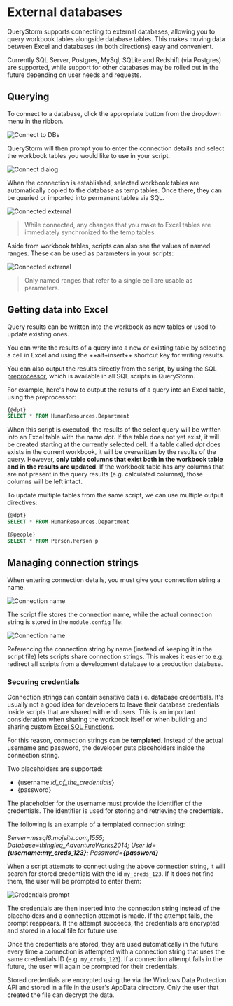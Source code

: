 # External databases

QueryStorm supports connecting to external databases, allowing you to query workbook tables alongside database tables. This makes moving data between Excel and databases (in both directions) easy and convenient.

Currently SQL Server, Postgres, MySql, SQLite and Redshift (via Postgres) are supported, while support for other databases may be rolled out in the future depending on user needs and requests.

## Querying

To connect to a database, click the appropriate button from the dropdown menu in the ribbon.

![Connect to DBs](../Images/other_scripts.png)

QueryStorm will then prompt you to enter the connection details and select the workbook tables you would like to use in your script.

![Connect dialog](../Images/connect_dialog.png)

When the connection is established, selected workbook tables are automatically copied to the database as temp tables. Once there, they can be queried or imported into permanent tables via SQL.

![Connected external](../Images/connected_external.png?v=1 "Connected to external SQL Server")

> While connected, any changes that you make to Excel tables are immediately synchronized to the temp tables.

Aside from workbook tables, scripts can also see the values of named ranges. These can be used as parameters in your scripts:

![Connected external](../Images/sql_cell_parameter.png "Connected to external SQL Server")

> Only named ranges that refer to a single cell are usable as parameters.

## Getting data into Excel

Query results can be written into the workbook as new tables or used to update existing ones.

You can write the results of a query into a new or existing table by selecting a cell in Excel and using the ++alt+insert++ shortcut key for writing results.

You can also output the results directly from the script, by using the SQL [preprocessor](../../General/Preprocessor), which is available in all SQL scripts in QueryStorm.

For example, here's how to output the results of a query into an Excel table, using the preprocessor:

```sql
{@dpt}
SELECT * FROM HumanResources.Department
```

When this script is executed, the results of the select query will be written into an Excel table with the name *dpt*. If the table does not yet exist, it will be created starting at the currently selected cell. If a table called *dpt* does exists in the current workbook, it will be overwritten by the results of the query. However, **only table columns that exist both in the workbook table and in the results are updated**. If the workbook table has any columns that are not present in the query results (e.g. calculated columns), those columns will be left intact.

To update multiple tables from the same script, we can use multiple output directives:

```sql
{@dpt}
SELECT * FROM HumanResources.Department

{@people}
SELECT * FROM Person.Person p
```

## Managing connection strings

When entering connection details, you must give your connection string a name.

![Connection name](../Images/connection_name_1.png)

The script file stores the connection name, while the actual connection string is stored in the `module.config` file:

![Connection name](../Images/connection_name_2.png)

Referencing the connection string by name (instead of keeping it in the script file) lets scripts share connection strings. This makes it easier to e.g. redirect all scripts from a development database to a production database.

### Securing credentials

Connection strings can contain sensitive data i.e. database credentials. It's usually not a good idea for developers to leave their database credentials inside scripts that are shared with end users. This is an important consideration when sharing the workbook itself or when building and sharing custom [Excel SQL Functions](../../Functions/Functions_via_SQL).

For this reason, connection strings can be **templated**. Instead of the actual username and password, the developer puts placeholders inside the connection string.

Two placeholders are supported:

- {username:*id_of_the_credentials*}
- {password}

The placeholder for the username must provide the identifier of the credentials. The identifier is used for storing and retrieving the credentials.

The following is an example of a templated connection string:

*Server=mssql6.mojsite.com,1555; Database=thingieq_AdventureWorks2014; User Id=__{username:my_creds_123}__; Password=__{password}__*

When a script attempts to connect using the above connection string, it will search for stored credentials with the id `my_creds_123`. If it does not find them, the user will be prompted to enter them:

![Credentials prompt](../Images/credentials_prompt.png)

The credentials are then inserted into the connection string instead of the placeholders and a connection attempt is made. If the attempt fails, the prompt reappears. If the attempt succeeds, the credentials are encrypted and stored in a local file for future use.

Once the credentials are stored, they are used automatically in the future every time a connection is attempted with a connection string that uses the same credentials ID (e.g. `my_creds_123`). If a connection attempt fails in the future, the user will again be prompted for their credentials.

Stored credentials are encrypted using the via the Windows Data Protection API and stored in a file in the user's AppData directory. Only the user that created the file can decrypt the data.

